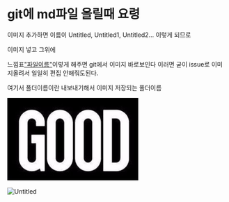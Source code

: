 # git에 md파일 올릴때 요령

이미지 추가하면 이름이 Untitled, Untitled1, Untitled2... 이렇게 되므로

이미지 넣고 그위에

느낌표["파일이름"](./폴더이름/"파일이름.확장자")이렇게 해주면 git에서 이미지 바로보인다
이러면 굳이 issue로 이미지올려서 일일히 편집 안해줘도된다.

여기서 폴더이름이란 내보내기해서 이미지 저장되는 폴더이름

![Untitled](./md파일올릴때/Untitled.png)

![Untitled](git%E1%84%8B%E1%85%A6%20md%E1%84%91%E1%85%A1%E1%84%8B%E1%85%B5%E1%86%AF%20%E1%84%8B%E1%85%A9%E1%86%AF%E1%84%85%E1%85%B5%E1%86%AF%E1%84%84%E1%85%A2%20%E1%84%8B%E1%85%AD%E1%84%85%E1%85%A7%E1%86%BC%2080f53ed185e349988808185872d0f0a4/Untitled.png)